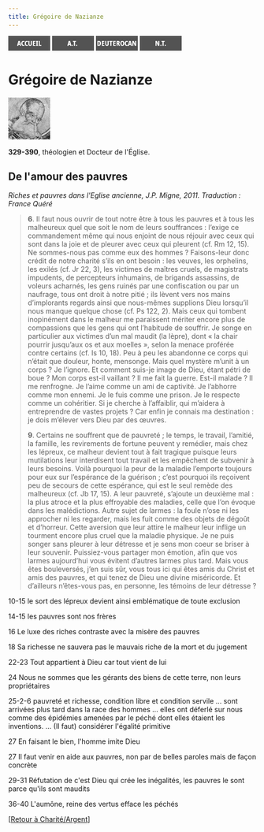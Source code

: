 ```yaml
---
title: Grégoire de Nazianze
---
```

[<img src="/images/accueil.png">](/)
[<img src="/images/ancientestament.png">](/pages/ancientestament.html)
[<img src="/images/deuterocanoniques.png">](/pages/deuterocanoniques.html)
[<img src="/images/nouveautestament.png">](/pages/nouveautestament.html)

# Grégoire de Nazianze

[<img src="/images/gregoiredenazianze.png">](https://fr.wikipedia.org/wiki/Gr%C3%A9goire_de_Nazianze)

**329-390**, théologien et Docteur de l'Église.


## De l'amour des pauvres <a name="amour-pauvres"></a>
*Riches et pauvres dans l'Eglise ancienne, J.P. Migne, 2011. Traduction : France Quéré*

>**6**\. Il faut nous ouvrir de tout notre être à tous les pauvres et à tous les malheureux quel que soit le nom de leurs souffrances : l’exige ce commandement même qui nous enjoint de nous réjouir avec ceux qui sont dans la joie et de pleurer avec ceux qui pleurent (cf. Rm 12, 15). Ne sommes-nous pas comme eux des hommes ? Faisons-leur donc crédit de notre charité s’ils en ont besoin : les veuves, les orphelins, les exilés (cf. Jr 22, 3), les victimes de maîtres cruels, de magistrats impudents, de percepteurs inhumains, de brigands assassins, de voleurs acharnés, les gens ruinés par une confiscation ou par un naufrage, tous ont droit à notre pitié ; ils lèvent vers nos mains d’implorants regards ainsi que nous-mêmes supplions Dieu lorsqu’il nous manque quelque chose (cf. Ps 122, 2). Mais ceux qui tombent inopinément dans le malheur me paraissent mériter encore plus de compassions que les gens qui ont l’habitude de souffrir. Je songe en particulier aux victimes d’un mal maudit (la lèpre), dont « la chair pourrir jusqu’aux os et aux moelles », selon la menace proférée contre certains (cf. Is 10, 18). Peu à peu les abandonne ce corps qui n’était que douleur, honte, mensonge. Mais quel mystère m’unit à un corps ? Je l’ignore. Et comment suis-je image de Dieu, étant pétri de boue ? Mon corps est-il vaillant ? Il me fait la guerre. Est-il malade ? Il me renfrogne. Je l’aime comme un ami de captivité. Je l’abhorre comme mon ennemi. Je le fuis comme une prison. Je le respecte comme un cohéritier. Si je cherche à l’affaiblir, qui m’aidera à entreprendre de vastes projets ? Car enfin je connais ma destination : je dois m’élever vers Dieu par des œuvres.
>
>**9**\. Certains ne souffrent que de pauvreté ; le temps, le travail, l’amitié, la famille, les revirements de fortune peuvent y remédier, mais chez les lépreux, ce malheur devient tout à fait tragique puisque leurs mutilations leur interdisent tout travail et les empêchent de subvenir à leurs besoins. Voilà pourquoi la peur de la maladie l’emporte toujours pour eux sur l’espérance de la guérison ; c’est pourquoi ils reçoivent peu de secours de cette espérance, qui est le seul remède des malheureux (cf. Jb 17, 15). A leur pauvreté, s’ajoute un deuxième mal : la plus atroce et la plus effroyable des maladies, celle que l’on évoque dans les malédictions. Autre sujet de larmes : la foule n’ose ni les approcher ni les regarder, mais les fuit comme des objets de dégoût et d’horreur. Cette aversion que leur attire le malheur leur inflige un tourment encore plus cruel que la maladie physique. Je ne puis songer sans pleurer à leur détresse et je sens mon coeur se briser à leur souvenir. Puissiez-vous partager mon émotion, afin que vos larmes aujourd’hui vous évitent d’autres larmes plus tard. Mais vous êtes bouleversés, j’en suis sûr, vous tous ici qui êtes amis du Christ et amis des pauvres, et qui tenez de Dieu une divine miséricorde. Et d’ailleurs n’êtes-vous pas, en personne, les témoins de leur détresse ?

10-15 le sort des lépreux devient ainsi emblématique de toute exclusion 

14-15 les pauvres sont nos frères 

16  Le luxe des riches contraste avec la misère des pauvres

18 Sa richesse ne sauvera pas le mauvais riche de la mort et du jugement

22-23 Tout appartient à Dieu car tout vient de lui 

24 Nous ne sommes que les gérants des biens de cette terre, non leurs propriétaires

25-2-6  pauvreté et richesse, condition libre et condition servile ... sont arrivées plus tard dans la race des hommes ... elles ont déferlé sur nous comme des épidémies amenées par le péché dont elles étaient les inventions. ... (Il faut) considérer l'égalité primitive

27 En faisant le bien, l'homme imite Dieu 

27 Il faut venir en aide aux pauvres, non par de belles paroles mais de façon concrète

29-31 Réfutation de c'est Dieu qui crée les inégalités, les pauvres le sont parce qu'ils sont maudits 

36-40 L'aumône, reine des vertus efface les péchés

[[Retour à Charité/Argent](/pages/charite.html#argent)]